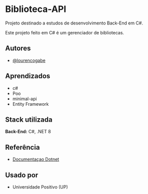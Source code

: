# Biblioteca-API

Projeto destinado a estudos de desenvolvimento Back-End em C#. 

Este projeto feito em C# é um gerenciador de bibliotecas.

## Autores
  
- [@lourencogabe](https://github.com/lourencogabe)

## Aprendizados

* c#
* Poo
* minimal-api
* Entity Framework

## Stack utilizada

**Back-End:** C#, .NET 8

## Referência

 - [Documentaçao Dotnet](https://docs.microsoft.com/pt-br/dotnet/core/tools/)

## Usado por

- Universidade Positivo (UP)
